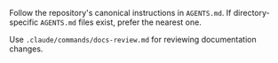Follow the repository's canonical instructions in `AGENTS.md`. If directory-specific `AGENTS.md` files exist, prefer the nearest one.

Use `.claude/commands/docs-review.md` for reviewing documentation changes.
